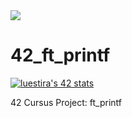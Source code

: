 <img src="https://raw.githubusercontent.com/ayogun/42-project-badges/refs/heads/main/covers/cover-ft_printf.png" />

# 42_ft_printf

<a href="https://github.com/oakoudad/badge42"><img src="https://badge.mediaplus.ma/colorfulwaves/luestira?1337Badge=off&UM6P=off" alt="luestira's 42 stats" /></a>


42 Cursus Project: ft_printf
